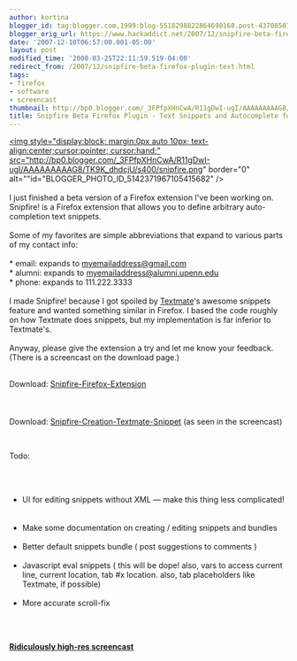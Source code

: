 ```yaml
---
author: kortina
blogger_id: tag:blogger.com,1999:blog-5518298822864690168.post-4370850705284512014
blogger_orig_url: https://www.hackaddict.net/2007/12/snipfire-beta-firefox-plugin-text.html
date: '2007-12-10T06:57:00.001-05:00'
layout: post
modified_time: '2008-03-25T22:11:59.519-04:00'
redirect_from: /2007/12/snipfire-beta-firefox-plugin-text.html
tags:
- firefox
- software
- screencast
thumbnail: http://bp0.blogger.com/_3FPfpXHnCwA/R11gDwI-ugI/AAAAAAAAAG8/TK9K_dhdcjU/s72-c/snipfire.png
title: Snipfire Beta Firefox Plugin - Text Snippets and Autocomplete for Firefox
---
```


<a onblur="try {parent.deselectBloggerImageGracefully();} catch(e) {}" href="http://bp0.blogger.com/_3FPfpXHnCwA/R11gDwI-ugI/AAAAAAAAAG8/TK9K_dhdcjU/s1600-h/snipfire.png"><img style="display:block; margin:0px auto 10px; text-align:center;cursor:pointer; cursor:hand;" src="http://bp0.blogger.com/_3FPfpXHnCwA/R11gDwI-ugI/AAAAAAAAAG8/TK9K_dhdcjU/s400/snipfire.png" border="0" alt=""id="BLOGGER_PHOTO_ID_5142371967105415682" /></a><br /><br />I just finished a beta version of a Firefox extension I've been working on.  Snipfire! is a Firefox extension that allows you to define arbitrary auto-completion text snippets.<br /><br />Some of my favorites are simple abbreviations that expand to various parts of my contact info:<br /><br />    * email: expands to myemailaddress@gmail.com<br />    * alumni: expands to myemailaddress@alumni.upenn.edu<br />    * phone: expands to 111.222.3333<br /><br />I made Snipfire! because I got spoiled by <a href="http://macromates.com">Textmate</a>'s awesome snippets feature and wanted something similar in Firefox.  I based the code roughly on how Textmate does snippets, but my implementation is far inferior to Textmate's.<br /><br />Anyway, please give the extension a try and let me know your feedback.  (There is a screencast on the download page.)<br /><br /><p>Download: <a href="http://kortina.net/uploads/snipfire.xpi" title="Snipfire-Firefox-Extension">Snipfire-Firefox-Extension<br /><br /></a><br /><br />Download: <a href="http://kortina.net/uploads/new-snipfire-tab-trigger.tmSnippet" title="Snipfire-Creation-Textmate-Snippet">Snipfire-Creation-Textmate-Snippet</a> (as seen in the screencast)</p><br /><p>Todo:</p><br /><ul><br /><li>UI for editing snippets without XML &#8212; make this thing less complicated!</li><br /><br /><li>Make some documentation on creating / editing snippets and bundles</li><br /><li>Better default snippets bundle ( post suggestions to comments )</li><br /><li>Javascript eval snippets ( this will be dope! also, vars to access current line, current location, tab #x location.  also, tab placeholders like Textmate, if possible)</li><br /><li>More accurate scroll-fix</li><br /></ul><br /><p><a href="http://www.screencast.com/users/kortina/folders/Jing/media/e0dc4e76-a7fb-4ed9-8d76-20e6a2bb25a9"><strong>Ridiculously high-res screencast</strong></a></p>